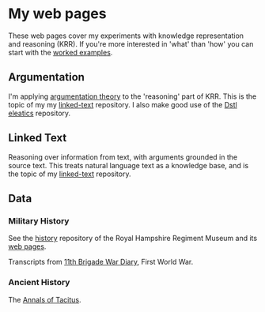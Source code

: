 # My web pages

These web pages cover my experiments with knowledge representation and reasoning (KRR). If you're more interested in 'what' than 'how' you can start with the [worked examples](examples/index).

## Argumentation

I'm applying [argumentation theory](https://dstl.github.io/eleatics/doc/argumentation/) to the 'reasoning' part of KRR. This is the topic of my my [linked-text](https://github.com/knoxa/argumentation) repository. I also make good use of the [Dstl eleatics](https://github.com/dstl/eleatics) repository.

## Linked Text

Reasoning over information from text, with arguments grounded in the source text. This treats natural language text as a knowledge base, and is the topic of my [linked-text](https://github.com/knoxa/linked-text) repository.

## Data

### Military History

See the [history](https://github.com/tigersmuseum/history) repository of the Royal Hampshire Regiment Museum and its [web pages](https://tigersmuseum.github.io/history/).

Transcripts from [11th Brigade War Diary](https://knoxa.github.io/text/war-diary/11-Bde/), First World War.


### Ancient History

The [Annals of Tacitus](https://knoxa.github.io/text/tacitus/).